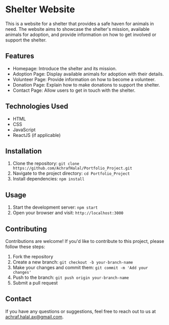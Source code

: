 # Shelter Website

This is a website for a shelter that provides a safe haven for animals in need. The website aims to showcase the shelter's mission, available animals for adoption, and provide information on how to get involved or support the shelter.

## Features

- Homepage: Introduce the shelter and its mission.
- Adoption Page: Display available animals for adoption with their details.
- Volunteer Page: Provide information on how to become a volunteer.
- Donation Page: Explain how to make donations to support the shelter.
- Contact Page: Allow users to get in touch with the shelter.

## Technologies Used

- HTML
- CSS
- JavaScript
- ReactJS (if applicable)

## Installation

1. Clone the repository: `git clone https://github.com/AchrafHalal/Portfolio_Project.git`
2. Navigate to the project directory: `cd Portfolio_Project`
3. Install dependencies: `npm install`

## Usage

1. Start the development server: `npm start`
2. Open your browser and visit: `http://localhost:3000`

## Contributing

Contributions are welcome! If you'd like to contribute to this project, please follow these steps:

1. Fork the repository
2. Create a new branch: `git checkout -b your-branch-name`
3. Make your changes and commit them: `git commit -m 'Add your changes'`
4. Push to the branch: `git push origin your-branch-name`
5. Submit a pull request

## Contact

If you have any questions or suggestions, feel free to reach out to us at [achraf.halal.ax@gmail.com](mailto:achraf.halal.ax@gmail.com).
